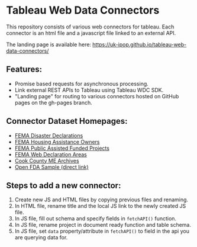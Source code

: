 # Tableau Web Data Connectors

This repository consists of various web connectors for tableau. Each connector is an html file and a javascript file linked to an external API.

The landing page is available here: https://uk-ipop.github.io/tableau-web-data-connectors/ 

## Features:
- Promise based requests for asynchronous processing.
- Link external REST APIs to Tableau using Tableau WDC SDK.
- "Landing page" for routing to various connectors hosted on GitHub pages on the gh-pages branch.

## Connector Dataset Homepages:
- [FEMA Disaster Declarations](https://www.fema.gov/openfema-data-page/disaster-declarations-summaries-v1)
- [FEMA Housing Assistance Owners](https://www.fema.gov/openfema-data-page/housing-assistance-program-data-owners-v2)
- [FEMA Public Assisted Funded Projects](https://www.fema.gov/openfema-data-page/public-assistance-funded-projects-details)
- [FEMA Web Declaration Areas](https://www.fema.gov/openfema-data-page/fema-web-declaration-areas-v1)
- [Cook County ME Archives](https://datacatalog.cookcountyil.gov/Public-Safety/Medical-Examiner-Case-Archive/cjeq-bs86)
- [Open FDA Sample (direct link)](https://api.fda.gov/drug/event.json?search=(receivedate:[20040101+TO+20210224])+AND+opioids&count=patient.drug.openfda.pharm_class_epc.exact)

## Steps to add a new connector:
1. Create new JS and HTML files by copying previous files and renaming.
2. In HTML file, rename title and the local JS link to the newly created JS file.
3. In JS file, fill out schema and specify fields in `fetchAPI()` function. 
4. In JS file, rename project in document ready function and table schema. 
5. In JS file, set `data` property/attribute in `fetchAPI()` to field in the api you are querying data for. 